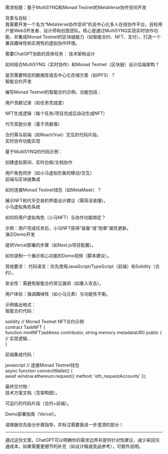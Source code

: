 需求标题：基于MultiSYNQ和Monad Testnet的MetaVerse协作空间开发

背景与目标：  
我需要开发一个名为“MetaVerse协作空间”的去中心化多人在线协作平台，目标用户是Web3开发者、设计师和创意团队。核心是通过MultiSYNQ实现实时协作功能，并集成Monad Testnet的区块链能力（如智能合约、NFT、支付），打造一个兼具趣味性和实用性的虚拟协作环境。

需要ChatGPT协助的具体任务：
技术架构设计

如何结合MultiSYNQ（实时协作）和Monad Testnet（区块链）设计后端架构？

是否需要特定的数据库或去中心化存储方案（如IPFS）？  
智能合约开发

编写Monad Testnet的智能合约示例，功能包括：

用户贡献记录（如任务完成度）

NFT生成逻辑（每个任务/项目完成后自动生成NFT）

代币奖励分发（基于贡献值）

合约需与前端（如React/Vue）交互的代码片段。  
实时协作功能实现

基于MultiSYNQ的代码示例：

创建虚拟房间、实时白板/文档协作

用户角色同步（如小马虚拟形象的移动/交互）  
前端与区块链集成

如何连接Monad Testnet钱包（如MetaMask）？

展示NFT和代币交易的界面设计建议（需简洁易懂）。  
小马虚拟角色系统

如何将用户虚拟角色（小马NFT）与协作功能绑定？

示例：用户完成任务后，小马NFT获得“装备”或“勋章”属性更新。  
演示Demo开发

提供Vercel部署的步骤（如Next.js项目配置）。

如何录制一个展示核心功能的Demo视频（脚本建议）。

其他要求：
代码语言：优先使用JavaScript/TypeScript（前端）和Solidity（合约）。

安全性：需避免智能合约常见漏洞（如重入攻击）。

用户体验：强调趣味性（如小马元素）与功能性平衡。

示例输出格式：  
智能合约代码：

solidity
// Monad Testnet NFT合约示例  
contract TaskNFT {  
function mintNFT(address contributor, string memory metadataURI) public {  
// 实现逻辑...  
}


前端集成代码：

javascript
// 连接Monad Testnet钱包  
async function connectWallet() {  
await window.ethereum.request({ method: 'eth_requestAccounts' });




最终交付物：  
技术方案文档（含架构图）。

可运行的代码片段（合约+前端）。

Demo部署指南（Vercel）。

请根据优先级分步骤指导，并标注需要我进一步澄清的部分！

--- 

通过这份文案，ChatGPT可以明确你的需求边界并提供针对性建议，减少来回沟通成本。如果需要更细节的补充（如设计稿或竞品参考），可额外说明。
